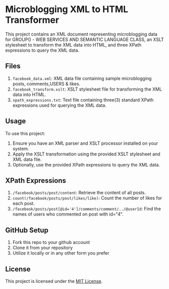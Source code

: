 # Microblogging XML to HTML Transformer

This project contains an XML document representing microblogging data for GROUP() - WEB SERVICES AND SEMANTIC LANGUAGE CLASS, an XSLT stylesheet to transform the XML data into HTML, and three XPath expressions to query the XML data.


## Files

1. `facebook_data.xml`: XML data file containing sample microblogging posts, comments,USERS & likes.
2. `facebook_transform.xslt`: XSLT stylesheet file for transforming the XML data into HTML.
3. `xpath_expressions.txt`: Text file containing three(3) standard XPath expressions used for querying the XML data.

## Usage

To use this project:

1. Ensure you have an XML parser and XSLT processor installed on your system.
2. Apply the XSLT transformation using the provided XSLT stylesheet and XML data file.
3. Optionally, use the provided XPath expressions to query the XML data.

## XPath Expressions

1. `/facebook/posts/post/content`: Retrieve the content of all posts.
2. `count(/facebook/posts/post/likes/like)`: Count the number of likes for each post.
3. `/facebook/posts/post[@id='4']/comments/comment/../@userId`: Find the names of users who commented on post with id="4".

## GitHub Setup

1. Fork this repo to your github account
2. Clone it from your repository 
3. Utilize it locally or in any other form you prefer

## License

This project is licensed under the [MIT License](LICENSE).
